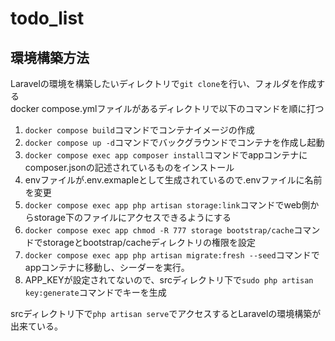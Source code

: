 # todo_list

## 環境構築方法
Laravelの環境を構築したいディレクトリで`git clone`を行い、フォルダを作成する  
docker compose.ymlファイルがあるディレクトリで以下のコマンドを順に打つ  
1. `docker compose build`コマンドでコンテナイメージの作成   
2. `docker compose up -d`コマンドでバックグラウンドでコンテナを作成し起動    
3. `docker compose exec app composer install`コマンドでappコンテナにcomposer.jsonの記述されているものをインストール   
4. envファイルが.env.exmapleとして生成されているので.envファイルに名前を変更  
5. `docker compose exec app php artisan storage:link`コマンドでweb側からstorage下のファイルにアクセスできるようにする   
6. `docker compose exec app chmod -R 777 storage bootstrap/cache`コマンドでstorageとbootstrap/cacheディレクトリの権限を設定    
7. `docker compose exec app php artisan migrate:fresh --seed`コマンドでappコンテナに移動し、シーダーを実行。  　　
8. APP_KEYが設定されてないので、srcディレクトリ下で`sudo php artisan key:generate`コマンドでキーを生成  

srcディレクトリ下で`php artisan serve`でアクセスするとLaravelの環境構築が出来ている。  